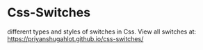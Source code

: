 # Css-Switches
different types and styles of switches in Css.
View all switches at: https://priyanshugahlot.github.io/css-switches/
